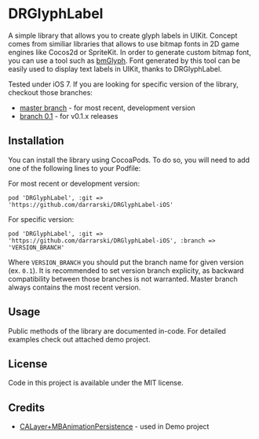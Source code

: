 DRGlyphLabel
============

A simple library that allows you to create glyph labels in UIKit. Concept comes from similiar libraries that allows to use bitmap fonts in 2D game engines like Cocos2d or SpriteKit. In order to generate custom bitmap font, you can use a tool such as [bmGlyph](http://www.bmglyph.com/). Font generated by this tool can be easily used to display text labels in UIKit, thanks to DRGlyphLabel. 

Tested under iOS 7. If you are looking for specific version of the library, checkout those branches:

- [master branch](../../tree/master) - for most recent, development version
- [branch 0.1](../../tree/0.1) - for v0.1.x releases

## Installation

You can install the library using CocoaPods. To do so, you will need to add one of the following lines to your Podfile:

For most recent or development version:

	pod 'DRGlyphLabel', :git => 'https://github.com/darrarski/DRGlyphLabel-iOS'

For specific version:

	pod 'DRGlyphLabel', :git => 'https://github.com/darrarski/DRGlyphLabel-iOS', :branch => 'VERSION_BRANCH'

Where `VERSION_BRANCH` you should put the branch name for given version (ex. `0.1`). It is recommended to set version branch explicity, as backward compatibility between those branches is not warranted. Master branch always contains the most recent version.

## Usage

Public methods of the library are documented in-code. For detailed examples check out attached demo project.

## License

Code in this project is available under the MIT license.

## Credits

- [CALayer+MBAnimationPersistence](https://gist.github.com/matej/9639064) - used in Demo project

